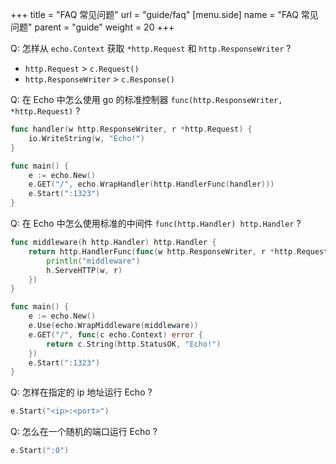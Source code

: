 +++
title = "FAQ 常见问题"
url = "guide/faq"
[menu.side]
  name = "FAQ 常见问题"
  parent = "guide"
  weight = 20
+++

Q: 怎样从 `echo.Context` 获取  `*http.Request` 和 `http.ResponseWriter`  ?

- `http.Request` > `c.Request()`
- `http.ResponseWriter` > `c.Response()`

Q: 在 Echo 中怎么使用 go 的标准控制器 `func(http.ResponseWriter, *http.Request)` ?

```go
func handler(w http.ResponseWriter, r *http.Request) {
	io.WriteString(w, "Echo!")
}

func main() {
	e := echo.New()
	e.GET("/", echo.WrapHandler(http.HandlerFunc(handler)))
	e.Start(":1323")
}
```

Q: 在 Echo 中怎么使用标准的中间件 `func(http.Handler) http.Handler` ?

```go
func middleware(h http.Handler) http.Handler {
	return http.HandlerFunc(func(w http.ResponseWriter, r *http.Request) {
		println("middleware")
		h.ServeHTTP(w, r)
	})
}

func main() {
	e := echo.New()
	e.Use(echo.WrapMiddleware(middleware))
	e.GET("/", func(c echo.Context) error {
		return c.String(http.StatusOK, "Echo!")
	})
	e.Start(":1323")
}
```

Q: 怎样在指定的 ip 地址运行 Echo ?

```go
e.Start("<ip>:<port>")
```

Q: 怎么在一个随机的端口运行 Echo ?

```go
e.Start(":0")
```

